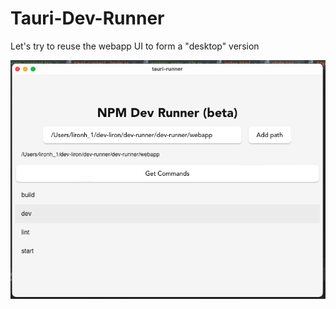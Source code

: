 # Tauri-Dev-Runner 

Let's try to reuse the webapp UI to form a "desktop" version

![](tauri-ui.png)

